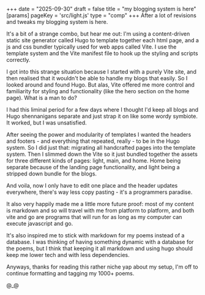 +++
date = "2025-09-30"
draft = false
title = "my blogging system is here"
[params]
    pageKey = 'src/light.js'
    type = "comp"
+++
After a lot of revisions and tweaks my blogging system is here.

It's a bit of a strange combo, but hear me out: I'm using a content-driven static site generator called Hugo to template together each html page, and a js and css bundler typically used for web apps called Vite. I use the template system and the Vite manifest file to hook up the styling and scripts correctly.

I got into this strange situation because I started with a purely Vite site, and then realised that it wouldn't be able to handle my blogs that easily. So I looked around and found Hugo. But alas, Vite offered me more control and familiarity for styling and functionality (like the hero section on the home page). What is a man to do?

I had this liminal period for a few days where I thought I'd keep all blogs and Hugo shennanigans separate and just strap it on like some wordy symbiote. It worked, but I was unsatisfied.

After seeing the power and modularity of templates I wanted the headers and footers - and everything that repeated, really - to be in the Hugo system. So I did just that: migrating all handcrafted pages into the template system. Then I slimmed down the Vite so it just bundled together the assets for three different kinds of pages: light, main, and home. Home being separate because of the landing page functionality, and light being a stripped down bundle for the blogs.

And voila, now I only have to edit one place and the header updates everywhere, there's way less copy pasting - it's a programmers paradise.

It also very happily made me a little more future proof: most of my content is markdown and so will travel with me from platform to platform, and both vite and go are programs that will run for as long as my computer can execute javascript and go.

It's also inspired me to stick with markdown for my poems instead of a database. I was thinking of having something dynamic with a database for the poems, but I think that keeping it all markdown and using hugo should keep me lower tech and with less dependencies.

Anyways, thanks for reading this rather niche yap about my setup, I'm off to continue formatting and tagging my 1000+ poems.

@\_@
